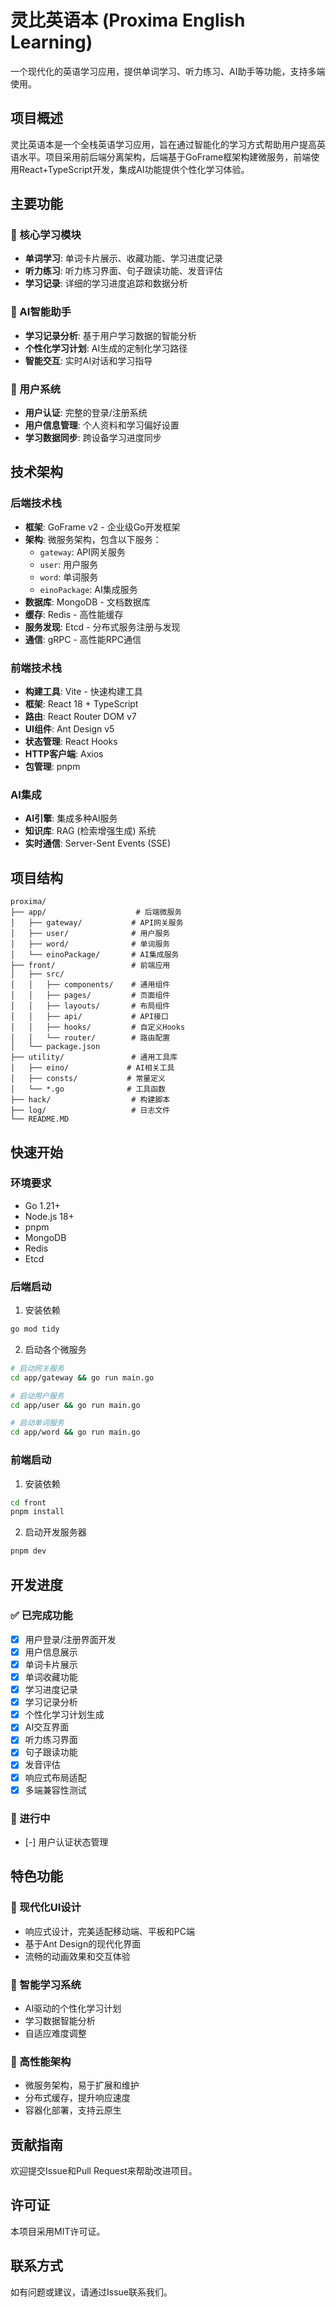 # 灵比英语本 (Proxima English Learning)

一个现代化的英语学习应用，提供单词学习、听力练习、AI助手等功能，支持多端使用。

## 项目概述

灵比英语本是一个全栈英语学习应用，旨在通过智能化的学习方式帮助用户提高英语水平。项目采用前后端分离架构，后端基于GoFrame框架构建微服务，前端使用React+TypeScript开发，集成AI功能提供个性化学习体验。

## 主要功能

### 🎯 核心学习模块
- **单词学习**: 单词卡片展示、收藏功能、学习进度记录
- **听力练习**: 听力练习界面、句子跟读功能、发音评估
- **学习记录**: 详细的学习进度追踪和数据分析

### 🤖 AI智能助手
- **学习记录分析**: 基于用户学习数据的智能分析
- **个性化学习计划**: AI生成的定制化学习路径
- **智能交互**: 实时AI对话和学习指导

### 👤 用户系统
- **用户认证**: 完整的登录/注册系统
- **用户信息管理**: 个人资料和学习偏好设置
- **学习数据同步**: 跨设备学习进度同步

## 技术架构

### 后端技术栈
- **框架**: GoFrame v2 - 企业级Go开发框架
- **架构**: 微服务架构，包含以下服务：
  - `gateway`: API网关服务
  - `user`: 用户服务
  - `word`: 单词服务
  - `einoPackage`: AI集成服务
- **数据库**: MongoDB - 文档数据库
- **缓存**: Redis - 高性能缓存
- **服务发现**: Etcd - 分布式服务注册与发现
- **通信**: gRPC - 高性能RPC通信

### 前端技术栈
- **构建工具**: Vite - 快速构建工具
- **框架**: React 18 + TypeScript
- **路由**: React Router DOM v7
- **UI组件**: Ant Design v5
- **状态管理**: React Hooks
- **HTTP客户端**: Axios
- **包管理**: pnpm

### AI集成
- **AI引擎**: 集成多种AI服务
- **知识库**: RAG (检索增强生成) 系统
- **实时通信**: Server-Sent Events (SSE)

## 项目结构

```
proxima/
├── app/                    # 后端微服务
│   ├── gateway/           # API网关服务
│   ├── user/              # 用户服务
│   ├── word/              # 单词服务
│   └── einoPackage/       # AI集成服务
├── front/                 # 前端应用
│   ├── src/
│   │   ├── components/    # 通用组件
│   │   ├── pages/         # 页面组件
│   │   ├── layouts/       # 布局组件
│   │   ├── api/           # API接口
│   │   ├── hooks/         # 自定义Hooks
│   │   └── router/        # 路由配置
│   └── package.json
├── utility/               # 通用工具库
│   ├── eino/             # AI相关工具
│   ├── consts/           # 常量定义
│   └── *.go              # 工具函数
├── hack/                  # 构建脚本
├── log/                   # 日志文件
└── README.MD
```

## 快速开始

### 环境要求
- Go 1.21+
- Node.js 18+
- pnpm
- MongoDB
- Redis
- Etcd

### 后端启动

1. 安装依赖
```bash
go mod tidy
```

2. 启动各个微服务
```bash
# 启动网关服务
cd app/gateway && go run main.go

# 启动用户服务
cd app/user && go run main.go

# 启动单词服务
cd app/word && go run main.go
```

### 前端启动

1. 安装依赖
```bash
cd front
pnpm install
```

2. 启动开发服务器
```bash
pnpm dev
```

## 开发进度

### ✅ 已完成功能
- [x] 用户登录/注册界面开发
- [x] 用户信息展示
- [x] 单词卡片展示
- [x] 单词收藏功能
- [x] 学习进度记录
- [x] 学习记录分析
- [x] 个性化学习计划生成
- [x] AI交互界面
- [x] 听力练习界面
- [x] 句子跟读功能
- [x] 发音评估
- [x] 响应式布局适配
- [x] 多端兼容性测试

### 🚧 进行中
- [-] 用户认证状态管理

## 特色功能

### 🎨 现代化UI设计
- 响应式设计，完美适配移动端、平板和PC端
- 基于Ant Design的现代化界面
- 流畅的动画效果和交互体验

### 🧠 智能学习系统
- AI驱动的个性化学习计划
- 学习数据智能分析
- 自适应难度调整

### 🔧 高性能架构
- 微服务架构，易于扩展和维护
- 分布式缓存，提升响应速度
- 容器化部署，支持云原生

## 贡献指南

欢迎提交Issue和Pull Request来帮助改进项目。

## 许可证

本项目采用MIT许可证。

## 联系方式

如有问题或建议，请通过Issue联系我们。

